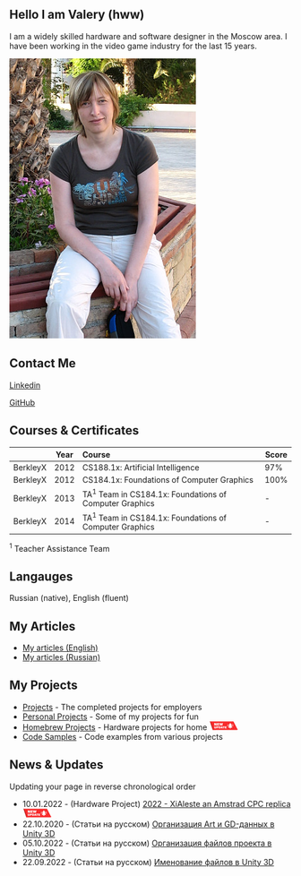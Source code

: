 ## Hello I am Valery (hww)

I am a widely skilled hardware and software designer in the Moscow area. I have been working in the video game industry for the last 15 years. 

![hww](/pp/pp_hww_08.jpg)

## Contact Me

[Linkedin](https://www.linkedin.com/in/valeriyap/)

[GitHub](https://www.linkedin.com/in/hww/)

## Courses & Certificates

|          | Year | Course                                                            | Score |
|----------|------|:------------------------------------------------------------------|-----|
| BerkleyX | 2012 | CS188.1x: Artificial Intelligence                                 | 97% |
| BerkleyX | 2012 | CS184.1x: Foundations of Computer Graphics                        | 100% |
| BerkleyX | 2013 | TA<sup>1</sup> Team in CS184.1x: Foundations of Computer Graphics | - |
| BerkleyX | 2014 | TA<sup>1</sup> Team in CS184.1x: Foundations of Computer Graphics | - |

<sup>1</sup> Teacher Assistance Team

## Langauges

Russian (native), English (fluent) 

## My Articles 

- [My articles (English)](/articles)
- [My articles (Russian)](/articles.rus) 

## My Projects

- [Projects](/projects) - The completed projects for employers
- [Personal Projects](/personal-projects) - Some of my projects for fun
- [Homebrew Projects](/homebrew) - Hardware projects for home <img style="margin:0;padding:0;border:none;display:inline" src="images/new16.png"/> 
- [Code Samples](/code-samples) - Code examples from various projects

## News & Updates

Updating your page in reverse chronological order



- 10.01.2022 - (Hardware Project) [2022 - XiAleste an Amstrad CPC replica](/projects/xialeste) <img style="margin:0;padding:0;border:none;display:inline" src="images/new16.png"/> 
- 22.10.2020 - (Статьи на русском) [Организация Art и GD-данных в Unity 3D](https://docs.google.com/document/d/e/2PACX-1vTnqYfYVQCO-g15ix6BleTnnTVPP78fDevvDs7e0zTl2Gv27bzd6re7T3Rh0nyEyLwrcI-vhkRq3vce/pub#id.e30rzkidxxtw)
- 05.10.2022 - (Статьи на русском) [Организация файлов проекта в Unity 3D](https://docs.google.com/document/d/e/2PACX-1vRpuEZvmRUyhuAUDPyyZ-aw4TkZ9ASXlQPstAYfNOCmh8LHSSvoh_6C4wmdh-oOQ2kDXmMIERFwbHiq/pub)
- 22.09.2022 - (Статьи на русском) [Именование файлов в Unity 3D](https://docs.google.com/document/d/e/2PACX-1vS3qR_vg_-AnNhv7eWRRUbA8_4-ssVMO2dpC5t2GLzU101CbTGHAxcUVCsRmgXSkyizKkovPKNUnAHx/pub)

